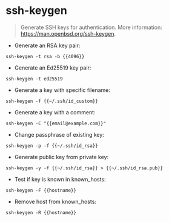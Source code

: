 # ssh-keygen

> Generate SSH keys for authentication.
> More information: <https://man.openbsd.org/ssh-keygen>.

- Generate an RSA key pair:

`ssh-keygen -t rsa -b {{4096}}`

- Generate an Ed25519 key pair:

`ssh-keygen -t ed25519`

- Generate a key with specific filename:

`ssh-keygen -f {{~/.ssh/id_custom}}`

- Generate a key with a comment:

`ssh-keygen -C "{{email@example.com}}"`

- Change passphrase of existing key:

`ssh-keygen -p -f {{~/.ssh/id_rsa}}`

- Generate public key from private key:

`ssh-keygen -y -f {{~/.ssh/id_rsa}} > {{~/.ssh/id_rsa.pub}}`

- Test if key is known in known_hosts:

`ssh-keygen -F {{hostname}}`

- Remove host from known_hosts:

`ssh-keygen -R {{hostname}}`